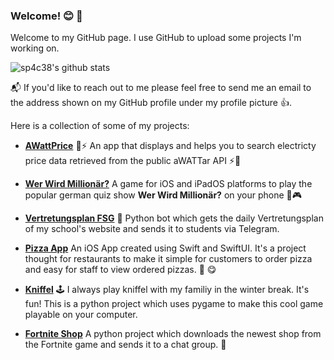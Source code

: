 ### Welcome! 😊 👋

<!--
**sp4c38/sp4c38** is a ✨ _special_ ✨ repository because its `README.md` (this file) appears on your GitHub profile.

Here are some ideas to get you started:

- 🔭 I’m currently working on ...
- 🌱 I’m currently learning ...
- 👯 I’m looking to collaborate on ...
- 🤔 I’m looking for help with ...
- 💬 Ask me about ...
- 📫 How to reach me: ...
- 😄 Pronouns: ...
- ⚡ Fun fact: ...
-->

Welcome to my GitHub page. I use GitHub to upload some projects I'm working on.

![sp4c38's github stats](https://github-readme-stats.vercel.app/api?username=sp4c38&show_icons=true&count_private=true)

📬 If you'd like to reach out to me please feel free to send me an email to the address shown on my GitHub profile under my profile picture 👍.

Here is a collection of some of my projects:
- **[AWattPrice](https://github.com/sp4c38/AWattPrice)** 🔋⚡️ An app that displays and helps you to search electricty price data retrieved from the public aWATTar API ⚡️🔋

- **[Wer Wird Millionär?](https://github.com/sp4c38/WerWirdMillionaer)** A game for iOS and iPadOS platforms to play the popular german quiz show **Wer Wird Millionär?** on your phone 📱🎮

- **[Vertretungsplan FSG](https://github.com/sp4c38/vertretungsplan-fsg)** 📆 Python bot which gets the daily Vertretungsplan of my school's website and sends it to students via Telegram.

- **[Pizza App](https://github.com/sp4c38/PizzaApp)** An iOS App created using Swift and SwiftUI. It's a project thought for restaurants to make it simple for customers to order pizza and easy for staff to view ordered pizzas. 🍕 😋

- **[Kniffel](https://github.com/sp4c38/kniffel)** 🕹 I always play kniffel with my familiy in the winter break. It's fun! This is a python project which uses pygame to make this cool game playable on your computer.

- **[Fortnite Shop](https://github.com/sp4c38/fortnite_shop)** A python project which downloads the newest shop from the Fortnite game and sends it to a chat group. 👾
